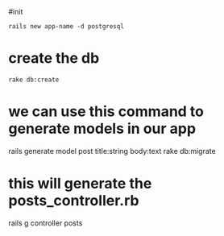 #init

`rails new app-name -d postgresql`

# create the db
`rake db:create`
# we can use this command to generate models in our app
rails generate model post title:string body:text
rake db:migrate




# this will generate the posts_controller.rb
rails g controller posts
